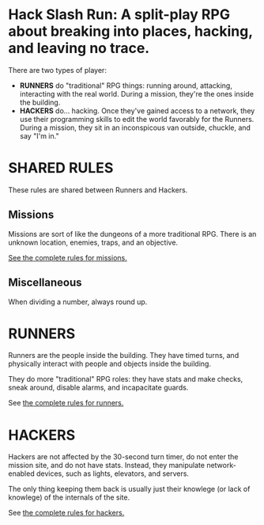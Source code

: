 # Hack Slash Run: A split-play RPG about breaking into places, hacking, and leaving no trace.

There are two types of player:

*   **RUNNERS** do "traditional" RPG things: running around, attacking, interacting with the real world. During a mission, they're the ones inside the building.
*   **HACKERS** do… hacking. Once they've gained access to a network, they use their programming skills to edit the world favorably for the Runners. During a mission, they sit in an inconspicous van outside, chuckle, and say "I'm in."

# SHARED RULES
These rules are shared between Runners and Hackers.

## Missions
Missions are sort of like the dungeons of a more traditional RPG. There is an unknown location, enemies, traps, and an objective.

[See the complete rules for missions.](mission.md)

## Miscellaneous
When dividing a number, always round up.

# RUNNERS

Runners are the people inside the building. They have timed turns, and physically interact with people and objects inside the building.

They do more "traditional" RPG roles: they have stats and make checks, sneak around, disable alarms, and incapacitate guards.

See [the complete rules for runners.](runners.md)

# HACKERS

Hackers are not affected by the 30-second turn timer, do not enter the mission site, and do not have stats. Instead, they manipulate network-enabled devices, such as lights, elevators, and servers.

The only thing keeping them back is usually just their knowlege (or lack of knowlege) of the internals of the site.

See [the complete rules for hackers.](hacking.md)